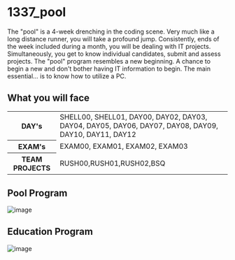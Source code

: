 # 1337_pool

The "pool" is a 4-week drenching in the coding scene. Very much like a long distance runner, you will take a profound jump.
Consistently, ends of the week included during a month, you will be dealing with IT projects.
Simultaneously, you get to know individual candidates, submit and assess projects.
The "pool" program resembles a new beginning.
A chance to begin a new and don't bother having IT information to begin.
The main essential… is to know how to utilize a PC.

## What you will face
	
	
<table>
    <tr>
        <th>DAY's</th>
        <td>SHELL00, SHELL01, DAY00, DAY02, DAY03, DAY04, DAY05, DAY06, DAY07, DAY08, DAY09, DAY10, DAY11, DAY12</td>
    </tr>
    <tr>
        <th>EXAM's</th>
        <td>EXAM00, EXAM01, EXAM02, EXAM03</td>
    </tr>
    <tr>
    <th>TEAM PROJECTS</th>
    <td>RUSH00,RUSH01,RUSH02,BSQ</td>
    </tr>
</table>


## Pool Program

![image](https://user-images.githubusercontent.com/81354228/187966144-160e0e71-10c8-4efe-bc46-688555b9aa26.png)



## Education Program

![image](https://user-images.githubusercontent.com/81354228/187965974-3c7243a5-30c6-46b6-bb55-6ddd3c442d33.png)
